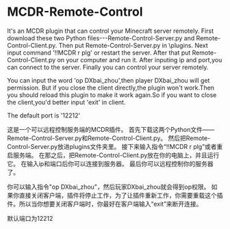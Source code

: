# MCDR-Remote-Control
It's an MCDR plugin that can control your Minecraft server remotely.
First download these two Python files---Remote-Control-Server.py and Remote-Control-Client.py.
Then put Remote-Control-Server.py in \plugins.
Next input command '!!MCDR r plg' or restart the server.
After that put Remote-Control-Client.py on your computer and run it.
After inputing ip and port,you can connect to the server.
Finally you can control your server remotely.

You can input the word 'op DXbai_zhou',then player DXbai_zhou will get permission.
But if you close the client directly,the plugin won't work.Then you should reload this plugin to make it work again.So if you want to close the client,you'd better input 'exit' in client.

The default port is '12212'

这是一个可以远程控制服务端的MCDR插件。
首先下载这两个Python文件——Remote-Control-Server.py和Remote-Control-Client.py。
然后把Remote-Control-Server.py放进plugins文件夹里。
接下来输入指令“!!MCDR r plg”或者重启服务端。
在那之后，把Remote-Control-Client.py放在你的电脑上，并且运行它。
在输入ip和端口后你可以连接到服务器。
最后你可以远程控制你的服务器了。

你可以输入指令"op DXbai_zhou"，然后玩家DXbai_zhou就会得到op权限。
如果你直接关闭客户端，插件将停止工作，为了让插件重新工作，你需要重载这个插件。所以当你想要关闭客户端时，你最好在客户端输入“exit”来断开连接。

默认端口为12212
